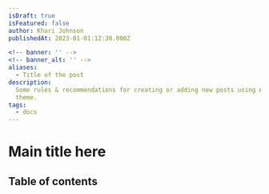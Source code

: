 ```yaml
---
isDraft: true
isFeatured: false
author: Khari Johnson
publishedAt: 2023-01-01:12:30.000Z

<!-- banner: '' -->
<!-- banner_alt: '' -->
aliases:
  - Title of the post
description:
  Some rules & recommendations for creating or adding new posts using AstroPaper
  theme.
tags:
  - docs
---
```


# Main title here

## Table of contents
